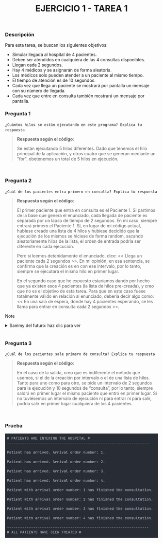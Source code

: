 <div align="center">

# EJERCICIO 1 - TAREA 1

</div>

<br>

### Descripción

Para esta tarea, se buscan los siguientes objetivos:

- Simular llegada al hospital de 4 pacientes.
- Deben ser atendidos en cualquiera de las 4 consultas disponibles.
- Llegan cada 2 segundos.
- Hay 4 médicos y se asignarán de forma aleatoria.
- Los médicos solo pueden atender a un paciente al mismo tiempo.
- El tiempo de atención es de 10 segundos.
- Cada vez que llega un paciente se mostrará por pantalla un mensaje con su número de llegada.
- Cada vez que entre en consulta también mostrará un mensaje por pantalla.

### Pregunta 1

`¿Cuántos hilos se están ejecutando en este programa? Explica tu respuesta`

> **Respuesta según el código**:
> 
> Se están ejecutando 5 hilos diferentes. Dado que tenemos el hilo principal de la aplicación, y otros cuatro que se generan mediante un "for", obetenemos un total de 5 hilos en ejecución.

<br>

### Pregunta 2

`¿Cuál de los pacientes entra primero en consulta? Explica tu respuesta`

> **Respuesta según el código**:
> 
> El primer paciente que entra en consulta es el Paciente 1. Si partimos de la base que genera el enunciado, cada llegada de paciente es separada por un lapso de tiempo de 2 segundos. En mi caso, siempre entrará primero el Paciente 1. Si, en lugar de mi código actual, hubiese creado una lista de 4 hilos y hubiese decidido que la ejecución de los mismos se hiciese de forma random, sacando aleatoriamente hilos de la lista, el orden de entrada podría ser diferente en cada ejecución.
> 
> Pero si leemos detenidamente el enunciado, dice: << Llega un paciente cada 2 segundos >>. En mi opinión, en esa sentencia, se confirma que la creación es en con ese intervalo, por lo tanto, siempre se ejecutará el mismo hilo en primer lugar.
> 
> En el segundo caso que he expuesto estaríamos dando por hecho que ya existen esos 4 pacientes (la lista de hilos pre-creada), y creo que no es el objetivo de esta tarea. Para que en este caso fuese totalmente válido en relación al enunciado, debería decir algo como: << En una sala de espera, donde hay 4 pacientes esperando, se les llama para entrar en consulta cada 2 segundos >>.

> [!NOTE]
> <details>
>  <summary>Sammy del futuro: haz clic para ver</summary>
> <br>
> Conforme se va acercando el final de la práctica, te das cuenta de que este método no es lo más óptimo para crear los pacientes y tratarlos. Un hilo por cada paciente no es adecuado, mejor usar el método Productor/Consumidor.
> </details>

<br>

### Pregunta 3

`¿Cuál de los pacientes sale primero de consulta? Explica tu respuesta`

> **Respuesta según el código**:
> 
> En el caso de la salida, creo que es indiferente el método que usemos, si el de la creación por intervalo o el de una lista de hilos. Tanto para uno como para otro, se pide un intervalo de 2 segundos para la ejecución y 10 segundos de “consulta”, por lo tanto, siempre saldrá en primer lugar el mismo paciente que entró en primer lugar. Si no tuviésemos un intervalo de ejecución ni para entrar ni para salir, podría salir en primer lugar cualquiera de los 4 pacientes.

<br>

### Prueba
![Imagen de la prueba](../../Resources/prueba-ejercicio1-tarea1.png)
